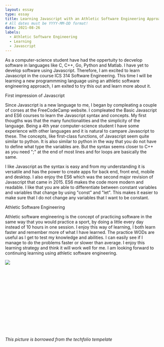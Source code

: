 ```yaml
---
layout: essay
type: essay
title: Learning Javascript with an Athletic Software Engineering Approach 
# All dates must be YYYY-MM-DD format!
date: 2021-08-26
labels:
  - Athletic Software Engineering
  - Learning
  - Javascript
---
```


As a computer-science student have had the oppertuity to decvelop software in languages like C, C++, Go, Python and Matlab. I have yet to develop software using Javascript. Therefore, I am excited to learn Javascript in the course ICS 314 Software Engineering. This time I will be learning a new programmming language using an athletic software engineering approach, I am exited to try this out and learn more about it.

First impression of Javascript

Since Javascript is a new language to me, I began by compleating a couple of corses at the FreeCodeCamp website. I compleated the Basic Javascript and ES6 courses to learn the Javascript syntax and concepts. My first thougths was that the many functionalities and the simplicity of the language. Being a 4th year computer-science student I have some experience with other languages and it is natural to campare Javascript to these.  The concepts, like first-class functions, of Javascript seem quite similar to python. It is also similar to python in the way that you do not have to define what type the variables are. But the syntax seems closer to C++ as you need ";" at the end of most lines and for loops are basically the same. 

I like Javascript as the syntax is easy and from my understanding it is versatile and has the power to create apps for back end, front end, mobile and desktop.
I also enjoy the ES6 which was the second major revision of Javascript that came in 2015. ES6 makes the code more modern and readable. I like that you are able to differentiate between constant variables and variables that change by using "const" and "let". This makes it easier to make sure that I do not change any variables that I want to be constant.

Athletic Software Engineering

Athletic software engineering is the concept of practicing software in the same way that you would practice a sport, by doing a little every day instead of 10 hours in one session. I enjoy this way of learning, I both learn faster and remember more of what I have learned. The practice WODs are useful as I get to test my knowledge and abilities. I can easily see if I manage to do the problems faster or slower than average. I enjoy this learning strategy and think it will work well for me. I am looking forward to continuing learning using athletic software engineering.


<img class="ui medium middle square floated image" src="../images/software-code.jpg">
<br />
<br />
<br />
<br />
<br />
<br />
<br />
<br />
<br />
<br />
<br />
<br />
<br />
<br />

*This picture is borrowed from the techfolio tempelate*

